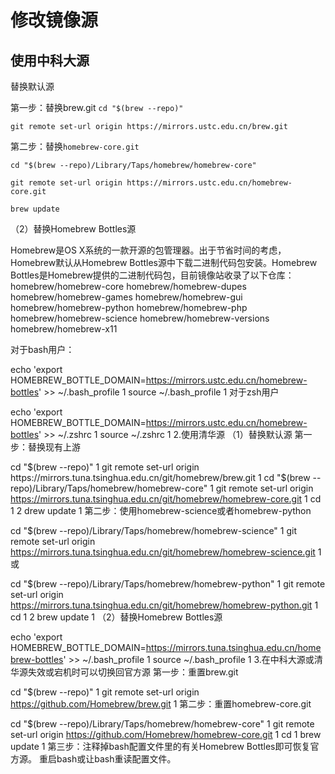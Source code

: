 修改镜像源
===========

使用中科大源
----------

替换默认源

第一步：替换brew.git
   `cd "$(brew --repo)"`

   `git remote set-url origin https://mirrors.ustc.edu.cn/brew.git`

第二步：替换`homebrew-core.git`

`cd "$(brew --repo)/Library/Taps/homebrew/homebrew-core"`

`git remote set-url origin https://mirrors.ustc.edu.cn/homebrew-core.git`

`brew update`

（2）替换Homebrew Bottles源

Homebrew是OS X系统的一款开源的包管理器。出于节省时间的考虑，Homebrew默认从Homebrew Bottles源中下载二进制代码包安装。Homebrew Bottles是Homebrew提供的二进制代码包，目前镜像站收录了以下仓库： 
homebrew/homebrew-core 
homebrew/homebrew-dupes 
homebrew/homebrew-games 
homebrew/homebrew-gui 
homebrew/homebrew-python 
homebrew/homebrew-php 
homebrew/homebrew-science 
homebrew/homebrew-versions 
homebrew/homebrew-x11

对于bash用户：

echo 'export HOMEBREW_BOTTLE_DOMAIN=https://mirrors.ustc.edu.cn/homebrew-bottles' >> ~/.bash_profile
1
source ~/.bash_profile
1
对于zsh用户

echo 'export HOMEBREW_BOTTLE_DOMAIN=https://mirrors.ustc.edu.cn/homebrew-bottles' >> ~/.zshrc
1
source ~/.zshrc
1
2.使用清华源
（1）替换默认源 
第一步：替换现有上游

cd "$(brew --repo)"
1
git remote set-url origin https://mirrors.tuna.tsinghua.edu.cn/git/homebrew/brew.git
1
cd "$(brew --repo)/Library/Taps/homebrew/homebrew-core"
1
git remote set-url origin https://mirrors.tuna.tsinghua.edu.cn/git/homebrew/homebrew-core.git
1
cd 
1
2
drew update
1
第二步：使用homebrew-science或者homebrew-python

cd "$(brew --repo)/Library/Taps/homebrew/homebrew-science"
1
git remote set-url origin https://mirrors.tuna.tsinghua.edu.cn/git/homebrew/homebrew-science.git
1
或

cd "$(brew --repo)/Library/Taps/homebrew/homebrew-python"
1
git remote set-url origin https://mirrors.tuna.tsinghua.edu.cn/git/homebrew/homebrew-python.git
1
cd 
1
2
brew update
1
（2）替换Homebrew Bottles源

echo 'export HOMEBREW_BOTTLE_DOMAIN=https://mirrors.tuna.tsinghua.edu.cn/homebrew-bottles' >> ~/.bash_profile
1
source ~/.bash_profile
1
3.在中科大源或清华源失效或宕机时可以切换回官方源
第一步：重置brew.git

cd "$(brew --repo)"
1
git remote set-url origin https://github.com/Homebrew/brew.git
1
第二步：重置homebrew-core.git

cd "$(brew --repo)/Library/Taps/homebrew/homebrew-core"
1
git remote set-url origin https://github.com/Homebrew/homebrew-core.git
1
cd
1
brew update
1
第三步：注释掉bash配置文件里的有关Homebrew Bottles即可恢复官方源。 重启bash或让bash重读配置文件。
